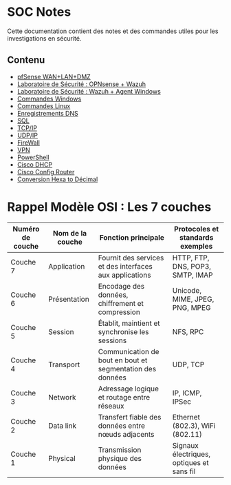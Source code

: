 
# SOC Notes

Cette documentation contient des notes et des commandes utiles pour les investigations en sécurité.

## Contenu

- [pfSense WAN+LAN+DMZ](pfSense/Setup_WAN+LAN+DMZ.md)
- [Laboratoire de Sécurité : OPNsense + Wazuh](OPNsense+Wazuh/Lab_OPNsense_Wazuh.md)
- [Laboratoire de Sécurité : Wazuh + Agent Windows](Wazuh+Windows_agent/README.md)
- [Commandes Windows](windows/windows_commands.md)
- [Commandes Linux](linux/linux_commands.md)
- [Enregistrements DNS](dns/dns_notes.md)
- [SQL](sql/SQL_Queries.md)
- [TCP/IP](network/Packet&Trames.md)
- [UDP/IP](network/UDP.md)
- [FireWall](network/firewall.md)
- [VPN](network/VPN.md)
- [PowerShell](PowerShell/ps.md)
- [Cisco DHCP](Cisco/DHCP.md)
- [Cisco Config Router](Cisco/Config/Router.md)
- [Conversion Hexa to Décimal](Conversion_Hexa_to_Décimal/Conversion.md)
# Rappel Modèle OSI : Les 7 couches

| Numéro de couche  | Nom de la couche            | Fonction principale                               | Protocoles et standards exemples           |
|-------------------|----------------------------|---------------------------------------------------|--------------------------------------------|
| Couche 7          | Application         | Fournit des services et des interfaces aux applications  | HTTP, FTP, DNS, POP3, SMTP, IMAP           |
| Couche 6          | Présentation        | Encodage des données, chiffrement et compression         | Unicode, MIME, JPEG, PNG, MPEG             |
| Couche 5          | Session             | Établit, maintient et synchronise les sessions           | NFS, RPC                                   |
| Couche 4          | Transport           | Communication de bout en bout et segmentation des données| UDP, TCP                                   |
| Couche 3          | Network             | Adressage logique et routage entre réseaux               | IP, ICMP, IPSec                            |
| Couche 2          | Data link           | Transfert fiable des données entre nœuds adjacents       | Ethernet (802.3), WiFi (802.11)            |
| Couche 1          | Physical            | Transmission physique des données                        | Signaux électriques, optiques et sans fil  |

